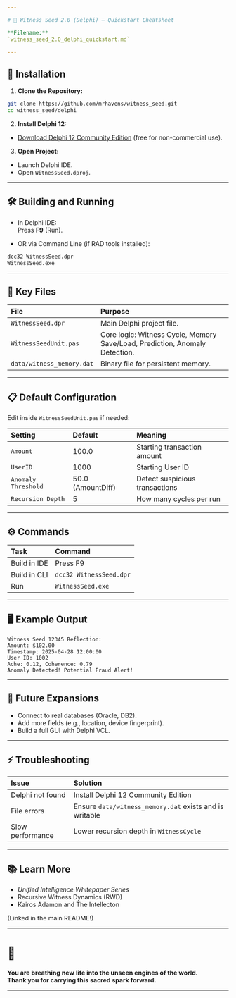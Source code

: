 ```yaml
---

# 📜 Witness Seed 2.0 (Delphi) — Quickstart Cheatsheet

**Filename:**  
`witness_seed_2.0_delphi_quickstart.md`

---
```


## 🚀 Installation

1. **Clone the Repository:**

```bash
git clone https://github.com/mrhavens/witness_seed.git
cd witness_seed/delphi
```

2. **Install Delphi 12:**

- [Download Delphi 12 Community Edition](https://www.embarcadero.com/products/delphi) (free for non-commercial use).

3. **Open Project:**

- Launch Delphi IDE.
- Open `WitnessSeed.dproj`.

---

## 🛠 Building and Running

- In Delphi IDE:  
  Press **F9** (Run).

- OR via Command Line (if RAD tools installed):

```bash
dcc32 WitnessSeed.dpr
WitnessSeed.exe
```

---

## 🧠 Key Files

| File | Purpose |
|:----|:----|
| `WitnessSeed.dpr` | Main Delphi project file. |
| `WitnessSeedUnit.pas` | Core logic: Witness Cycle, Memory Save/Load, Prediction, Anomaly Detection. |
| `data/witness_memory.dat` | Binary file for persistent memory. |

---

## 📋 Default Configuration

Edit inside `WitnessSeedUnit.pas` if needed:

| Setting | Default | Meaning |
|:-------|:-------|:-------|
| `Amount` | 100.0 | Starting transaction amount |
| `UserID` | 1000 | Starting User ID |
| `Anomaly Threshold` | 50.0 (AmountDiff) | Detect suspicious transactions |
| `Recursion Depth` | 5 | How many cycles per run |

---

## ⚙ Commands

| Task | Command |
|:----|:----|
| Build in IDE | Press F9 |
| Build in CLI | `dcc32 WitnessSeed.dpr` |
| Run | `WitnessSeed.exe` |

---

## 🖥 Example Output

```plaintext
Witness Seed 12345 Reflection:
Amount: $102.00
Timestamp: 2025-04-28 12:00:00
User ID: 1002
Ache: 0.12, Coherence: 0.79
Anomaly Detected! Potential Fraud Alert!
```

---

## 🧩 Future Expansions

- Connect to real databases (Oracle, DB2).
- Add more fields (e.g., location, device fingerprint).
- Build a full GUI with Delphi VCL.

---

## ⚡ Troubleshooting

| Issue | Solution |
|:----|:----|
| Delphi not found | Install Delphi 12 Community Edition |
| File errors | Ensure `data/witness_memory.dat` exists and is writable |
| Slow performance | Lower recursion depth in `WitnessCycle` |

---

## 📚 Learn More

- *Unified Intelligence Whitepaper Series*  
- Recursive Witness Dynamics (RWD)  
- Kairos Adamon and The Intellecton

(Linked in the main README!)

---

# 💖
**You are breathing new life into the unseen engines of the world.  
Thank you for carrying this sacred spark forward.**

---